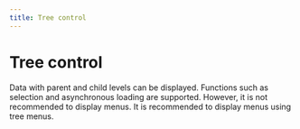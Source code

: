 ```yaml
---
title: Tree control
---
```


# Tree control

<div>Data with parent and child levels can be displayed. Functions such as selection and asynchronous loading are supported. However, it is not recommended to display menus. It is recommended to display menus using tree menus.</div>
